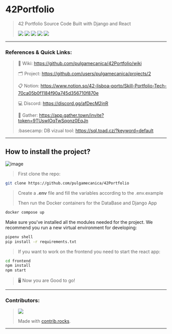 # 42Portfolio
> 42 Portfolio Source Code Built with Django and React
>
> ![](https://img.shields.io/badge/Python-FFD43B?style=for-the-badge&logo=python&logoColor=306998) ![](https://img.shields.io/badge/Django-092e20?style=for-the-badge&logo=django&logoColor=white) ![](https://img.shields.io/badge/React-61DBFB?style=for-the-badge&logo=react&logoColor=white) ![](https://img.shields.io/badge/Docker-eee?style=for-the-badge&logo=docker&logoColor=0db7ed) ![](https://img.shields.io/badge/PostgreSQL-eee?style=for-the-badge&logo=postgresql&logoColor=0064a5)
>

***

### References & Quick Links:

> :book: Wiki: https://github.com/pulgamecanica/42Portfolio/wiki
>
> :card_index_dividers: Project: https://github.com/users/pulgamecanica/projects/2
>
> :clipboard: Notion: https://www.notion.so/42-lisboa-porto/Skill-Portfolio-Tech-70ca05b0f1184f90a745d356710f870e
>
> :computer: Discord: https://discord.gg/afDecM2jnR
>
> :grapes: Gather: https://app.gather.town/invite?token=9TUswIOqTwSqonz0EqJn
>
> :basecamp: DB vizual tool: https://sql.toad.cz/?keyword=default
>

***

## How to install the project?

![image](https://raw.githubusercontent.com/JoeyBling/JoeyBling/master/pic/pusheencode.gif)

> First clone the repo:

```bash
git clone https://github.com/pulgamecanica/42Portfolio
```

> Create a __.env__ file and fill the variables according to the .env.example 
>
> Then run the Docker containers for the DataBase and Django App

```bash
docker compose up
```

Make sure you've installed all the modules needed for the project.
We recommend you run a new virtual environment for developing:

```bash
pipenv shell
pip install -r requirements.txt
```

> If you want to work on the frontend you need to start the react app:

```bash
cd frontend
npm install
npm start
```

> :desktop_computer: Now you are Good to go! 

****

### Contributors:

> <a href="https://github.com/pulgamecanica/42Portfolio/graphs/contributors"><img src="https://contrib.rocks/image?repo=pulgamecanica/42Portfolio" /></a>
>
> Made with [contrib.rocks](https://contrib.rocks).
>

***
